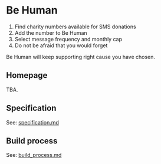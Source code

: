 # Be Human

1. Find charity numbers available for SMS donations
2. Add the number to Be Human
3. Select message frequency and monthly cap
4. Do not be afraid that you would forget

Be Human will keep supporting right cause you have chosen.

## Homepage
TBA.

## Specification
See: [specification.md](specification.md)

## Build process
See: [build_process.md](build_process.md)